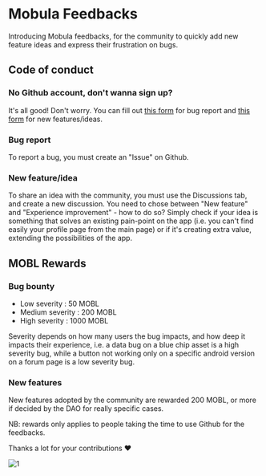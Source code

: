 # Mobula Feedbacks

Introducing Mobula feedbacks, for the community to quickly add new feature ideas and express their frustration on bugs.

## Code of conduct

### No Github account, don't wanna sign up? 

It's all good! Don't worry. You can fill out [this form](https://form.typeform.com/to/C8sF75e5) for bug report and [this form](https://form.typeform.com/to/zCxQIUXO) for new features/ideas. 

### Bug report

To report a bug, you must create an "Issue" on Github. 

### New feature/idea

To share an idea with the community, you must use the Discussions tab, and create a new discussion. You need to chose between "New feature" and "Experience improvement" - how to do so? Simply check if your idea is something that solves an existing pain-point on the app (i.e. you can't find easily your profile page from the main page) or if it's creating extra value, extending the possibilities of the app.

## MOBL Rewards

### Bug bounty

- Low severity : 50 MOBL
- Medium severity : 200 MOBL
- High severity : 1000 MOBL

Severity depends on how many users the bug impacts, and how deep it impacts their experience, i.e. a data bug on a blue chip asset is a high severity bug, while a button not working only on a specific android version on a forum page is a low severity bug.

### New features

New features adopted by the community are rewarded 200 MOBL, or more if decided by the DAO for really specific cases.

NB: rewards only applies to people taking the time to use Github for the feedbacks.

Thanks a lot for your contributions ❤️



![1](https://user-images.githubusercontent.com/89188530/204311640-18be3e46-8613-4f7c-8b11-52149de92f68.png)
